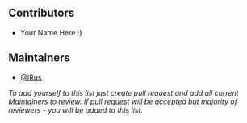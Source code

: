 ## Contributors

* Your Name Here :)

## Maintainers

* [@IRus](https://github.com/IRus)


_To add yourself to this list just create pull request and add all current Maintainers to review. 
If pull request will be accepted but majority of reviewers - you will be added to this list._


